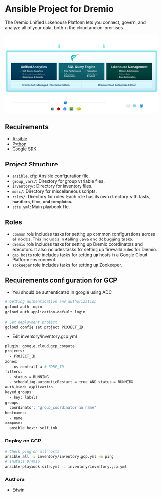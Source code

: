 # Ansible Project for Dremio

The Dremio Unified Lakehouse Platform lets you connect, govern, and analyze all of your data, both in the cloud and on-premises.

![Dremio](docs/img/dremio-ecosystem-dark-2048x1052.png)


## Requirements
* [Ansible](https://www.ansible.com/)
* [Python](https://www.python.org/)
* [Google SDK](https://cloud.google.com/sdk)


## Project Structure
- `ansible.cfg`: Ansible configuration file.
- `group_vars/`: Directory for group variable files.
- `inventory/`: Directory for inventory files.
- `misc/`: Directory for miscellaneous scripts.
- `roles/`: Directory for roles. Each role has its own directory with tasks, handlers, files, and templates.
- `site.yml`: Main playbook file.


## Roles
- `common` role includes tasks for setting up common configurations across all nodes. This includes installing Java and debugging tasks.
- `dremio` role includes tasks for setting up Dremio coordinators and executors. It also includes tasks for setting up firewalld rules for Dremio.
- `gcp_hosts` role includes tasks for setting up hosts in a Google Cloud Platform environment.
- `zookeeper` role includes tasks for setting up Zookeeper.


## Requirements configuration for GCP
* You should be authenticated in google using ADC
```sh
# Getting authentication and authorization
gcloud auth login
gcloud auth application-default login

# Set deployment project
gcloud config set project PROJECT_ID
```

* Edit inventory/inventory.gcp.yml
```sh
plugin: google.cloud.gcp_compute
projects:
  - PROJECT_ID
zones:
  - us-central1-a # ZONE_ID
filters:
  - status = RUNNING
  - scheduling.automaticRestart = true AND status = RUNNING
auth_kind: application
keyed_groups:
  - key: labels
groups:
  coordinator: "group_coordinator in name"
hostnames:
  - name
compose:
  ansible_host: selfLink
```

### Deploy on GCP
```sh
# Check ping on all hosts
ansible all -i inventory/inventory.gcp.yml -m ping
# Install Dremio
ansible-playbook site.yml -i inventory/inventory.gcp.yml
```

### Authors
*  [Edwin](https://github.com/ecaminero)
